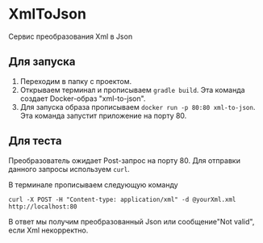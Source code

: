 # XmlToJson
Сервис преобразования Xml в Json
## Для запуска


1. Переходим в папку c проектом.
2. Открываем терминал и прописываем ```gradle build```. Эта команда создает Docker-образ 
"xml-to-json".
3. Для запуска образа прописываем ```docker run -p 80:80 xml-to-json```. Эта команда запустит приложение на порту 80.

## Для теста

Преобразователь ожидает Post-запрос на порту 80. Для отправки данного запросы используем
```curl```.

В терминале прописываем следующую команду
```
curl -X POST -H "Content-type: application/xml" -d @yourXml.xml http://localhost:80
```
В ответ мы получим преобразованный Json или сообщение"Not valid", если Xml некорректно.
